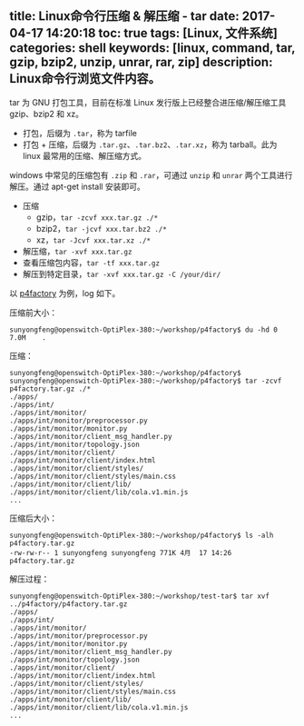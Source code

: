 title: Linux命令行压缩 & 解压缩 - tar
date: 2017-04-17 14:20:18
toc: true
tags: [Linux, 文件系统]
categories: shell
keywords: [linux, command, tar, gzip, bzip2, unzip, unrar, rar, zip]
description: Linux命令行浏览文件内容。
---

tar 为 GNU 打包工具，目前在标准 Linux 发行版上已经整合进压缩/解压缩工具 gzip、bzip2 和 xz。

* 打包，后缀为 `.tar`，称为 tarfile
* 打包 + 压缩，后缀为 `.tar.gz`、`.tar.bz2`、`.tar.xz`，称为 tarball。此为 linux 最常用的压缩、解压缩方式。

windows 中常见的压缩包有 `.zip` 和 `.rar`，可通过 `unzip` 和 `unrar` 两个工具进行解压。通过 apt-get install 安装即可。

* 压缩
  + gzip，`tar -zcvf xxx.tar.gz ./*`
  + bzip2，`tar -jcvf xxx.tar.bz2 ./*`
  + xz，`tar -Jcvf xxx.tar.xz ./*`
* 解压缩，`tar -xvf xxx.tar.gz`
* 查看压缩包内容，`tar -tf xxx.tar.gz`
* 解压到特定目录，`tar -xvf xxx.tar.gz -C /your/dir/`

以 [p4factory](https://github.com/p4lang/p4factory) 为例，log 如下。

压缩前大小：

```
sunyongfeng@openswitch-OptiPlex-380:~/workshop/p4factory$ du -hd 0
7.0M    .
```

压缩：

```
sunyongfeng@openswitch-OptiPlex-380:~/workshop/p4factory$ 
sunyongfeng@openswitch-OptiPlex-380:~/workshop/p4factory$ tar -zcvf p4factory.tar.gz ./*
./apps/
./apps/int/
./apps/int/monitor/
./apps/int/monitor/preprocessor.py
./apps/int/monitor/monitor.py
./apps/int/monitor/client_msg_handler.py
./apps/int/monitor/topology.json
./apps/int/monitor/client/
./apps/int/monitor/client/index.html
./apps/int/monitor/client/styles/
./apps/int/monitor/client/styles/main.css
./apps/int/monitor/client/lib/
./apps/int/monitor/client/lib/cola.v1.min.js
...
```

压缩后大小：

```
sunyongfeng@openswitch-OptiPlex-380:~/workshop/p4factory$ ls -alh p4factory.tar.gz 
-rw-rw-r-- 1 sunyongfeng sunyongfeng 771K 4月  17 14:26 p4factory.tar.gz
```

解压过程：

```
sunyongfeng@openswitch-OptiPlex-380:~/workshop/test-tar$ tar xvf ../p4factory/p4factory.tar.gz 
./apps/
./apps/int/
./apps/int/monitor/
./apps/int/monitor/preprocessor.py
./apps/int/monitor/monitor.py
./apps/int/monitor/client_msg_handler.py
./apps/int/monitor/topology.json
./apps/int/monitor/client/
./apps/int/monitor/client/index.html
./apps/int/monitor/client/styles/
./apps/int/monitor/client/styles/main.css
./apps/int/monitor/client/lib/
./apps/int/monitor/client/lib/cola.v1.min.js
...
```
